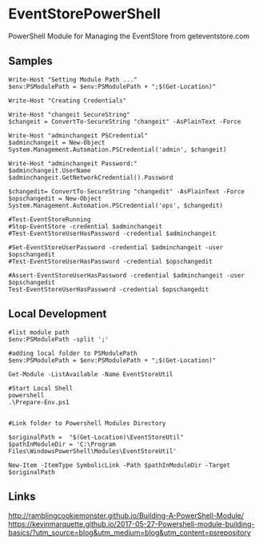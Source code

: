 # EventStorePowerShell

PowerShell Module for Managing the EventStore from geteventstore.com

## Samples

```
Write-Host "Setting Module Path ..."
$env:PSModulePath = $env:PSModulePath + ";$(Get-Location)"

Write-Host "Creating Credentials"

Write-Host "changeit SecureString"
$changeit = ConvertTo-SecureString "changeit" -AsPlainText -Force

Write-Host "adminchangeit PSCredential"
$adminchangeit = New-Object System.Management.Automation.PSCredential('admin', $changeit)

Write-Host "adminchangeit Password:"
$adminchangeit.UserName
$adminchangeit.GetNetworkCredential().Password

$changedit= ConvertTo-SecureString "changedit" -AsPlainText -Force
$opschangedit = New-Object System.Management.Automation.PSCredential('ops', $changedit)

#Test-EventStoreRunning
#Stop-EventStore -credential $adminchangeit
#Test-EventStoreUserHasPassword -credential $adminchangeit

#Set-EventStoreUserPassword -credential $adminchangeit -user $opschangedit
#Test-EventStoreUserHasPassword -credential $opschangedit

#Assert-EventStoreUserHasPassword -credential $adminchangeit -user $opschangedit
Test-EventStoreUserHasPassword -credential $opschangedit
```

## Local Development

```
#list module path
$env:PSModulePath -split ';'

#adding local folder to PSModulePath
$env:PSModulePath = $env:PSModulePath + ";$(Get-Location)"

Get-Module -ListAvailable -Name EventStoreUtil

#Start Local Shell
powershell
.\Prepare-Env.ps1


#Link folder to Powershell Modules Directory

$originalPath =  "$(Get-Location)\EventStoreUtil"
$pathInModuleDir = 'C:\Program Files\WindowsPowerShell\Modules\EventStoreUtil'

New-Item -ItemType SymbolicLink -Path $pathInModuleDir -Target $originalPath

```

## Links

http://ramblingcookiemonster.github.io/Building-A-PowerShell-Module/
https://kevinmarquette.github.io/2017-05-27-Powershell-module-building-basics/?utm_source=blog&utm_medium=blog&utm_content=psrepository